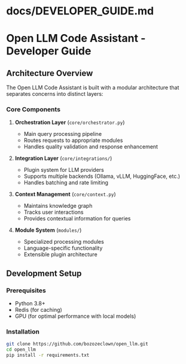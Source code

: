 # docs/DEVELOPER_GUIDE.md

# Open LLM Code Assistant - Developer Guide

## Architecture Overview

The Open LLM Code Assistant is built with a modular architecture that separates concerns into distinct layers:

### Core Components

1. **Orchestration Layer** (`core/orchestrator.py`)
   - Main query processing pipeline
   - Routes requests to appropriate modules
   - Handles quality validation and response enhancement

2. **Integration Layer** (`core/integrations/`)
   - Plugin system for LLM providers
   - Supports multiple backends (Ollama, vLLM, HuggingFace, etc.)
   - Handles batching and rate limiting

3. **Context Management** (`core/context.py`)
   - Maintains knowledge graph
   - Tracks user interactions
   - Provides contextual information for queries

4. **Module System** (`modules/`)
   - Specialized processing modules
   - Language-specific functionality
   - Extensible plugin architecture

## Development Setup

### Prerequisites
- Python 3.8+
- Redis (for caching)
- GPU (for optimal performance with local models)

### Installation
```bash
git clone https://github.com/bozozeclown/open_llm.git
cd open_llm
pip install -r requirements.txt